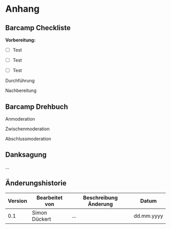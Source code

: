 # Anhang

## Barcamp Checkliste

**Vorbereitung:**

- [ ] Test

- [ ] Test

- [ ] Test



Durchführung

Nachbereitung

## Barcamp Drehbuch

Anmoderation

Zwischenmoderation

Abschlussmoderation

## Danksagung

...

## Änderungshistorie

| Version | Bearbeitet von | Beschreibung Änderung | Datum      |
| ------- | -------------- | --------------------- | ---------- |
| 0.1     | Simon Dückert  | ...                   | dd.mm.yyyy |